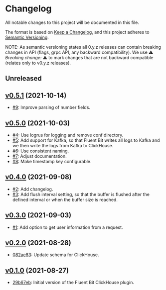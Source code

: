 # Changelog

All notable changes to this project will be documented in this file.

The format is based on [Keep a Changelog](https://keepachangelog.com/en/1.0.0/), and this project adheres to [Semantic Versioning](https://semver.org/spec/v2.0.0.html).

NOTE: As semantic versioning states all 0.y.z releases can contain breaking changes in API (flags, grpc API, any backward compatibility). We use :warning: *Breaking change:* :warning: to mark changes that are not backward compatible (relates only to v0.y.z releases).

## Unreleased

## [v0.5.1](https://github.com/kobsio/fluent-bit-clickhouse/releases/tag/v0.5.1) (2021-10-14)

- [#9](https://github.com/kobsio/fluent-bit-clickhouse/pull/9): Improve parsing of number fields.

## [v0.5.0](https://github.com/kobsio/fluent-bit-clickhouse/releases/tag/v0.5.0) (2021-10-03)

- [#4](https://github.com/kobsio/fluent-bit-clickhouse/pull/4): Use logrus for logging and remove conf directory.
- [#5](https://github.com/kobsio/fluent-bit-clickhouse/pull/5): Add support for Kafka, so that Fluent Bit writes all logs to Kafka and we then write the logs from Kafka to ClickHouse.
- [#6](https://github.com/kobsio/fluent-bit-clickhouse/pull/6): Use consistent naming.
- [#7](https://github.com/kobsio/fluent-bit-clickhouse/pull/7): Adjust documentation.
- [#8](https://github.com/kobsio/fluent-bit-clickhouse/pull/8): Make timestamp key configurable.

## [v0.4.0](https://github.com/kobsio/fluent-bit-clickhouse/releases/tag/v0.4.0) (2021-09-08)

- [#2](https://github.com/kobsio/fluent-bit-clickhouse/pull/2): Add changelog.
- [#3](https://github.com/kobsio/fluent-bit-clickhouse/pull/3): Add flush interval setting, so that the buffer is flushed after the defined interval or when the buffer size is reached.

## [v0.3.0](https://github.com/kobsio/fluent-bit-clickhouse/releases/tag/v0.3.0) (2021-09-03)

- [#1](https://github.com/kobsio/fluent-bit-clickhouse/pull/1): Add option to get user information from a request.

## [v0.2.0](https://github.com/kobsio/fluent-bit-clickhouse/releases/tag/v0.2.0) (2021-08-28)

- [082ae83](https://github.com/kobsio/fluent-bit-clickhouse/commit/082ae831865160a0c2884aea900384c6535cbcea): Update schema for ClickHouse.

## [v0.1.0](https://github.com/kobsio/fluent-bit-clickhouse/releases/tag/v0.1.0) (2021-08-27)

- [29b67eb](https://github.com/kobsio/fluent-bit-clickhouse/commit/29b67eb4f3088387d8fb52798e36cc8686a7da36): Initial version of the Fluent Bit ClickHouse plugin.
